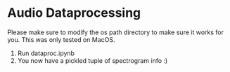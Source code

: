 # Audio Dataprocessing
Please make sure to modify the os path directory to make sure it works for you. This was only tested on MacOS.

1. Run dataproc.ipynb
2. You now have a pickled tuple of spectrogram info :)